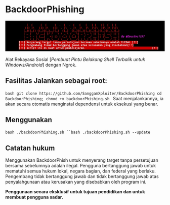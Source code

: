 # BackdoorPhishing

![BackdoorPhishing](./gambar-gambar/banner.png)

Alat Rekayasa Sosial [*Pembuat Pintu Belakang Shell Terbalik untuk Windows/Android*] dengan Ngrok. 
## Fasilitas Jalankan sebagai root: 
```bash git clone https://github.com/SanggamXploiter/BackdoorPhishing cd BackdoorPhishing; chmod +x backdoorPhishing.sh ``` 
Saat menjalankannya, ia akan secara otomatis menginstal dependensi untuk eksekusi yang benar. 

## Menggunakan
```bash ./backdoorPhishing.sh ``bash ./backdoorPhishing.sh --update ``` 
## Catatan hukum 
Menggunakan BackdoorPhish untuk menyerang target tanpa persetujuan bersama sebelumnya adalah ilegal. 
Pengguna  bertanggung jawab untuk mematuhi semua hukum lokal, negara bagian, dan federal yang berlaku. Pengembang tidak bertanggung jawab dan tidak bertanggung jawab atas penyalahgunaan atau kerusakan yang disebabkan oleh program ini. 

**Penggunaan secara eksklusif untuk tujuan pendidikan dan untuk membuat pengguna sadar.**
